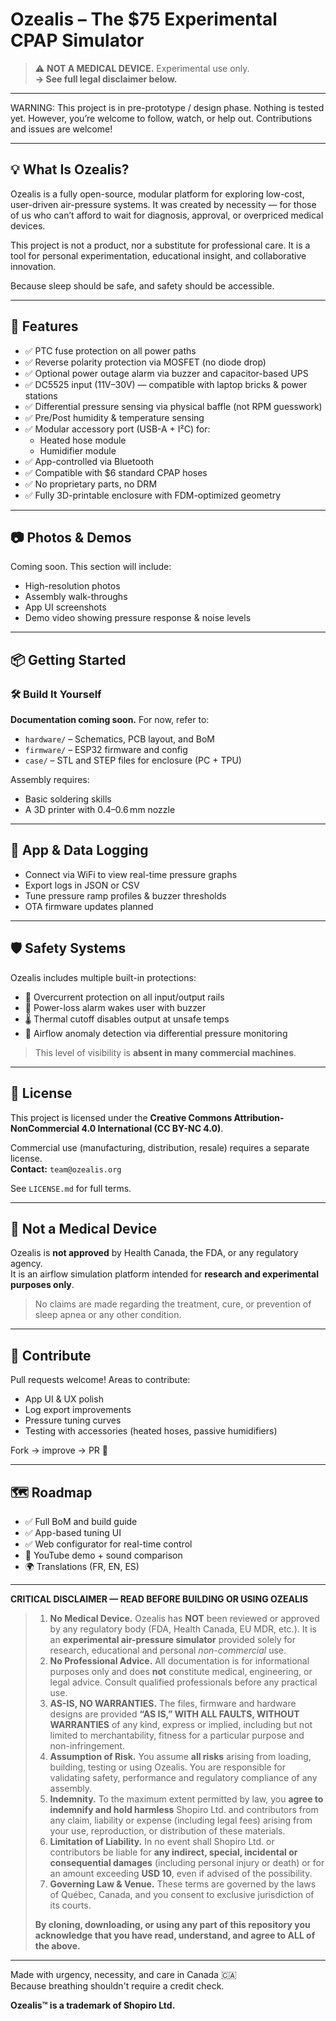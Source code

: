 # Ozealis – The $75 Experimental CPAP Simulator

> ⚠️ **NOT A MEDICAL DEVICE.** Experimental use only.  
> **→ See full legal disclaimer below.**

---

WARNING: This project is in pre-prototype / design phase. Nothing is tested yet.
However, you’re welcome to follow, watch, or help out. Contributions and issues are welcome!

---

## 💡 What Is Ozealis?

Ozealis is a fully open-source, modular platform for exploring low-cost, user-driven air-pressure systems. It was created by necessity — for those of us who can’t afford to wait for diagnosis, approval, or overpriced medical devices.

This project is not a product, nor a substitute for professional care. It is a tool for personal experimentation, educational insight, and collaborative innovation.

Because sleep should be safe, and safety should be accessible.

---

## 🔧 Features

- ✅ PTC fuse protection on all power paths
- ✅ Reverse polarity protection via MOSFET (no diode drop)
- ✅ Optional power outage alarm via buzzer and capacitor-based UPS
- ✅ DC5525 input (11V–30V) — compatible with laptop bricks & power stations
- ✅ Differential pressure sensing via physical baffle (not RPM guesswork)
- ✅ Pre/Post humidity & temperature sensing
- ✅ Modular accessory port (USB-A + I²C) for:
  - Heated hose module  
  - Humidifier module  
- ✅ App-controlled via Bluetooth
- ✅ Compatible with $6 standard CPAP hoses
- ✅ No proprietary parts, no DRM
- ✅ Fully 3D-printable enclosure with FDM-optimized geometry

---

## 📷 Photos & Demos

Coming soon. This section will include:

- High-resolution photos  
- Assembly walk-throughs  
- App UI screenshots  
- Demo video showing pressure response & noise levels  

---

## 📦 Getting Started

### 🛠️ Build It Yourself

**Documentation coming soon.** For now, refer to:

- `hardware/` – Schematics, PCB layout, and BoM  
- `firmware/` – ESP32 firmware and config  
- `case/` – STL and STEP files for enclosure (PC + TPU)

Assembly requires:

- Basic soldering skills  
- A 3D printer with 0.4–0.6 mm nozzle  

---

## 📱 App & Data Logging

- Connect via WiFi to view real-time pressure graphs  
- Export logs in JSON or CSV  
- Tune pressure ramp profiles & buzzer thresholds  
- OTA firmware updates planned  

---

## 🛡️ Safety Systems

Ozealis includes multiple built-in protections:

- 🧯 Overcurrent protection on all input/output rails  
- 🔔 Power-loss alarm wakes user with buzzer  
- 🌡️ Thermal cutoff disables output at unsafe temps  
- 💨 Airflow anomaly detection via differential pressure monitoring  

> This level of visibility is **absent in many commercial machines**.

---

## 📄 License

This project is licensed under the **Creative Commons Attribution-NonCommercial 4.0 International (CC BY-NC 4.0)**.

Commercial use (manufacturing, distribution, resale) requires a separate license.  
**Contact:** `team@ozealis.org`

See `LICENSE.md` for full terms.

---

## 🚫 Not a Medical Device

Ozealis is **not approved** by Health Canada, the FDA, or any regulatory agency.  
It is an airflow simulation platform intended for **research and experimental purposes only**.

> No claims are made regarding the treatment, cure, or prevention of sleep apnea or any other condition.

---

## 🤝 Contribute

Pull requests welcome! Areas to contribute:

- App UI & UX polish  
- Log export improvements  
- Pressure tuning curves  
- Testing with accessories (heated hoses, passive humidifiers)  

Fork → improve → PR 💜

---

## 🗺️ Roadmap

- ✅ Full BoM and build guide  
- ✅ App-based tuning UI  
- ✅ Web configurator for real-time control  
- 🎥 YouTube demo + sound comparison  
- 🌍 Translations (FR, EN, ES)

---

**CRITICAL DISCLAIMER — READ BEFORE BUILDING OR USING OZEALIS**  
>   
> 1. **No Medical Device.** Ozealis has **NOT** been reviewed or approved by any
>    regulatory body (FDA, Health Canada, EU MDR, etc.). It is an
>    **experimental air-pressure simulator** provided solely for research,
>    educational and personal *non-commercial* use.  
> 2. **No Professional Advice.** All documentation is for informational
>    purposes only and does **not** constitute medical, engineering, or legal
>    advice. Consult qualified professionals before any practical use.  
> 3. **AS-IS, NO WARRANTIES.** The files, firmware and hardware designs are
>    provided **“AS IS,” WITH ALL FAULTS, WITHOUT WARRANTIES** of any kind,
>    express or implied, including but not limited to merchantability,
>    fitness for a particular purpose and non-infringement.  
> 4. **Assumption of Risk.** You assume **all risks** arising from loading,
>    building, testing or using Ozealis. You are responsible for validating
>    safety, performance and regulatory compliance of any assembly.  
> 5. **Indemnity.** To the maximum extent permitted by law, you **agree to
>    indemnify and hold harmless** Shopiro Ltd. and contributors from any
>    claim, liability or expense (including legal fees) arising from your
>    use, reproduction, or distribution of these materials.  
> 6. **Limitation of Liability.** In no event shall Shopiro Ltd. or
>    contributors be liable for **any indirect, special, incidental or
>    consequential damages** (including personal injury or death) or for an
>    amount exceeding **USD 10**, even if advised of the possibility.  
> 7. **Governing Law & Venue.** These terms are governed by the laws of
>    Québec, Canada, and you consent to exclusive jurisdiction of its courts.  
>
> **By cloning, downloading, or using any part of this repository you
> acknowledge that you have read, understand, and agree to ALL of the above.**

---

Made with urgency, necessity, and care in Canada 🇨🇦  
Because breathing shouldn't require a credit check.

**Ozealis™ is a trademark of Shopiro Ltd.**
